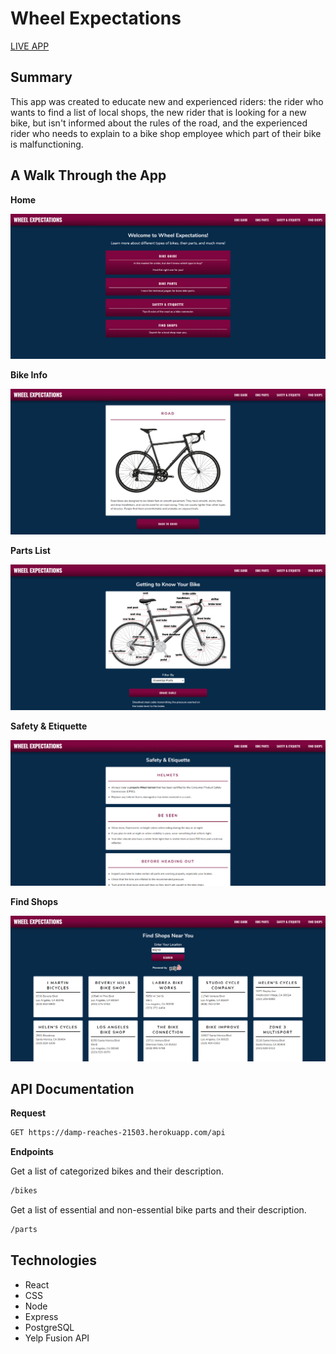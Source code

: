 # Wheel Expectations

[LIVE APP](https://wheel-expectations-client.now.sh/)

## Summary

This app was created to educate new and experienced riders: the rider who wants to find a list of local shops, the new rider that is looking for a new bike, but isn't informed about the rules of the road, and the experienced rider who needs to explain to a bike shop employee which part of their bike is malfunctioning.

## A Walk Through the App

**Home**

![home page](src/images/home_screenshot.png)

**Bike Info**

![bike info page](src/images/bike_info_screenshot.png)

**Parts List**

![parts list page](src/images/parts_list_screenshot.png)

**Safety & Etiquette**

![safety & etiquette page](src/images/safety_screenshot.png)

**Find Shops**

![find shops page](src/images/find_shops_screenshot.png)

## API Documentation

**Request**

```bash
GET https://damp-reaches-21503.herokuapp.com/api
```

**Endpoints**

Get a list of categorized bikes and their description.

```bash
/bikes
```

Get a list of essential and non-essential bike parts and their description.

```bash
/parts
```

## Technologies

* React
* CSS
* Node
* Express
* PostgreSQL
* Yelp Fusion API